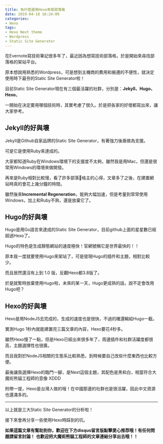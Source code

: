 ```yaml
---
title: 為什麼選用Hexo來寫部落格
date: 2019-04-18 16:24:09
categories: 
- Hexo
tags:
- Hexo Next theme
- Wordpress
- Static Site Generator
---
```


在Evernote寫技術筆記很多年了，最近因為想寫技術部落格，於是開始來尋找部落格的架站平台。

原本想說用熟悉的Wordpress，可是想到主機商的費用和搬遷的不便性，就決定使用時下最夯的Static Site Generator啦！

目前Static Site Generator現在有三個最活躍的社群，分別是：**Jekyll、Hugo、Hexo**。

<!-- more -->
一開始在決定要用哪個技術時，其實考慮了很久。於是把各家的好壞都寫出來，讓大家參考。

## Jekyll的好與壞

Jekyll是Github自家品牌的Static Site Generator，有著強力後盾做為支援。

可是它是使用Ruby來達成的。

大家都知道Ruby在Windows環境下的支援度不太夠，雖然我是用Mac，但還是很常用Windows的環境來做開發。

再來是Ruby相對比較慢，看了許多部落格主的心得，文章多了之後，在建置網站時真的會花上幾分鐘的時間。

雖然後來**Incremental Regeneration**，能夠大幅加速，但是考量到常常使用Windows，加上和Ruby不熟，還是放棄它了。


## Hugo的好與壞

Hugo是用Go語言來達成的Static Site Generator，目前github上面的星星數已經超過Hexo了。

Hugo的特色是生成靜態網站的速度極快！官網號稱它是世界最快的！！

原本我一度就要使用Hugo來架站了，可是發現Hugo的插件和主題，相對比較少。

而且居然還沒有上到 1.0 版，反觀Hexo都3.8版了。

於是就暫時放棄使用Hugo啦，未來的某一天，Hugo更成熟的話，說不定會改用Hugo吧？


## Hexo的好與壞

Hexo是用NodeJS去完成的，生成的速度也是很快，不過的確還輸給Hugo一截。

實測Hugo 1秒內就能建置完三篇文章的內容，Hexo要花4秒多。

雖然Hexo慢了一點，但是Hexo已經出來很多年了，周邊插件和社群活躍度都很高，主題選擇性也很廣。

而且我對於NodeJS相關的生態系比較熟悉，到時候要自己改些什麼東西也比較方便。

最後讓我選擇Hexo的臨門一腳，是Next這個主題，其配色是黑和白，相當符合大魔術熊貓工程師的意像 XDDD

附帶一提，Hexo是台灣人做的哦！在中國那邊的社群也是很活躍，因此中文資源也還滿多的。

---

以上就是三大Static Site Generator的分析啦！

接下來會再分享一些使用Hexo時踩到的坑。

**如果這篇文章有幫助到你，歡迎在下方disqus留言版點擊愛心推荐哦！有任何問題請留言討論！**
**也歡迎把大魔術熊貓工程師的文章連結分享出去哦！！**